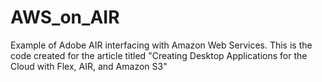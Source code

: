 AWS_on_AIR
==========

Example of Adobe AIR interfacing with Amazon Web Services. This is the code created for the article titled "Creating Desktop Applications for the Cloud with Flex, AIR, and Amazon S3"
